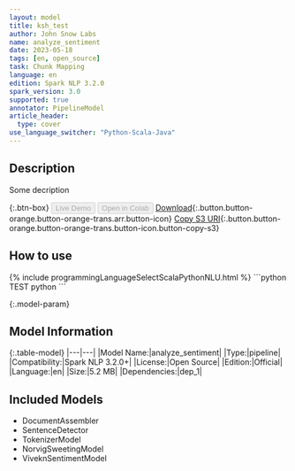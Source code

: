 ```yaml
---
layout: model
title: ksh_test
author: John Snow Labs
name: analyze_sentiment
date: 2023-05-18
tags: [en, open_source]
task: Chunk Mapping
language: en
edition: Spark NLP 3.2.0
spark_version: 3.0
supported: true
annotator: PipelineModel
article_header:
  type: cover
use_language_switcher: "Python-Scala-Java"
---
```


## Description

Some decription

{:.btn-box}
<button class="button button-orange" disabled>Live Demo</button>
<button class="button button-orange" disabled>Open in Colab</button>
[Download](https://s3.amazonaws.com/auxdata.johnsnowlabs.com/public/models/analyze_sentiment_en_3.2.0_3.0_1684412682776.zip){:.button.button-orange.button-orange-trans.arr.button-icon}
[Copy S3 URI](s3://auxdata.johnsnowlabs.com/public/models/analyze_sentiment_en_3.2.0_3.0_1684412682776.zip){:.button.button-orange.button-orange-trans.button-icon.button-copy-s3}

## How to use



<div class="tabs-box" markdown="1">
{% include programmingLanguageSelectScalaPythonNLU.html %}
```python
TEST python
```

</div>

{:.model-param}
## Model Information

{:.table-model}
|---|---|
|Model Name:|analyze_sentiment|
|Type:|pipeline|
|Compatibility:|Spark NLP 3.2.0+|
|License:|Open Source|
|Edition:|Official|
|Language:|en|
|Size:|5.2 MB|
|Dependencies:|dep_1|

## Included Models

- DocumentAssembler
- SentenceDetector
- TokenizerModel
- NorvigSweetingModel
- ViveknSentimentModel